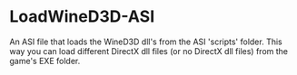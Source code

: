 # LoadWineD3D-ASI
An ASI file that loads the WineD3D dll's from the ASI 'scripts' folder. This way you can load different DirectX dll files (or no DirectX dll files) from the game's EXE folder.
